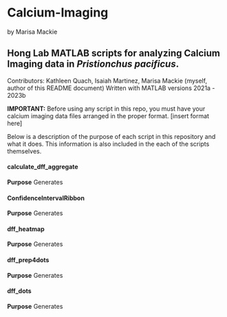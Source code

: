 # Calcium-Imaging
by Marisa Mackie
## Hong Lab MATLAB scripts for analyzing Calcium Imaging data in _Pristionchus pacificus_.
Contributors: Kathleen Quach, Isaiah Martinez, Marisa Mackie (myself, author of this README document)
Written with MATLAB versions 2021a - 2023b

**IMPORTANT:** Before using any script in this repo, you must have your calcium imaging data files arranged in the proper format.
[insert format here]


Below is a description of the purpose of each script in this repository and what it does. This information is also included in the each of the scripts themselves.

#### calculate_dff_aggregate
**Purpose** Generates 

#### ConfidenceIntervalRibbon
**Purpose** Generates 

#### dff_heatmap
**Purpose** Generates 

#### dff_prep4dots
**Purpose** Generates 

#### dff_dots
**Purpose** Generates 

